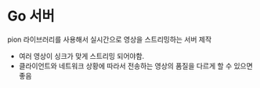# Go 서버

pion 라이브러리를 사용해서 실시간으로 영상을 스트리밍하는 서버 제작

* 여러 영상이 싱크가 맞게 스트리밍 되어야함.
* 클라이언트와 네트워크 상황에 따라서 전송하는 영상의 품질을 다르게 할 수 있으면 좋음